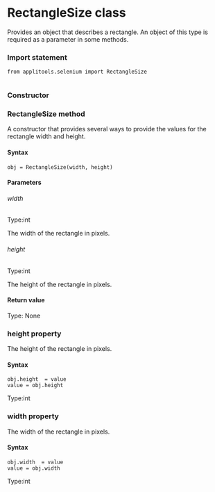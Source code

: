 # RectangleSize class
Provides an object that describes a rectangle. An object of this type is required as a parameter in some methods.
 
 ### Import statement 
``` 
from applitools.selenium import RectangleSize
 
 ``` 
### Constructor 
### RectangleSize method
A constructor that provides several ways to provide the values for the rectangle width and height.

#### Syntax 
 ``` 
obj = RectangleSize(width, height)
 ``` 

 #### Parameters 
 ###### width 
  
 Type:int 
  
 The width of the rectangle in pixels. 
  
  ###### height 
  
 Type:int 
  
 The height of the rectangle in pixels. 
  
 #### Return value 
Type: None

 
 ### height property
The height of the rectangle in pixels.

#### Syntax 
 ``` 
obj.height  = value
value = obj.height
 ``` 
 
 Type:int 
 ### width property
The width of the rectangle in pixels.

#### Syntax 
 ``` 
obj.width  = value
value = obj.width
 ``` 
 
 Type:int